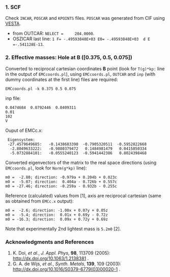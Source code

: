 ### 1. SCF
Check ```INCAR```, ```POSCAR``` and ```KPOINTS``` files. ```POSCAR``` was generated from CIF using [VESTA](http://jp-minerals.org/vesta/en/).  
 - from OUTCAR: ```NELECT =     204.0000```.
 - OSZICAR last line: ```1 F= -.49593848E+03 E0= -.49593848E+03  d E =-.541128E-13```.

### 2. Effective masses: Hole at **B** ([0.375, 0.5, 0.075])
Converted to reciprocal cartesian coordinates **B** point (look for ```T(g)*kp:``` line in the output of ```EMCcoords.pl```), using ```EMCcoords.pl```, ```OUTCAR``` and ```inp``` (with dummy coordinates at the first line) files are required:
```
EMCcoords.pl -k 0.375 0.5 0.075
```

inp file:
```
0.0474684  0.0792446  0.0409311
0.01
102
V
```

Ouput of EMCc.x:
```
 Eigensystem:
 -27.4579649685:   -0.1438683390  -0.7905320511  -0.5952822668
  -2.8049633222:   -0.9880379472   0.1484981479   0.0415850334
  -5.0732884101:   -0.0555240123  -0.5941442386   0.8024398468
```

Converted eigenvectors of the matrix to the real space directions (using ```EMCcoords.pl```, look for ```Norm(g*kp)``` line):
```
m0 =  -2.80; direction: -0.979a + 0.204b + 0.023c
m0 =  -5.07; direction:  0.404a - 0.726b + 0.557c
m0 = -27.46; direction: -0.259a - 0.932b - 0.255c
```

Reference (calculated) values from [1], axis are reciprocal cartesian (same as obtained from ```EMCc.x``` output):
```
m0 =  -2.6; direction: -1.00x + 0.07y + 0.05z
m0 =  -5.4; direction:  0.01x + 0.69y - 0.72z
m0 = -16.3; direction:  0.09x + 0.72y + 0.69z
```

Note that experimentally 2nd lightest mass is ```5.2m0``` [2].

### Acknowledgments and References
1. K. Doi, *et al.*, *J. Appl. Phys*, **98**, 113709 (2005): http://dx.doi.org/10.1063/1.2138381 .
1. G. A. de Wijs, *et al.*, *Synth. Metals*, **139**, 109 (2003): http://dx.doi.org/10.1016/S0379-6779(03)00020-1 .